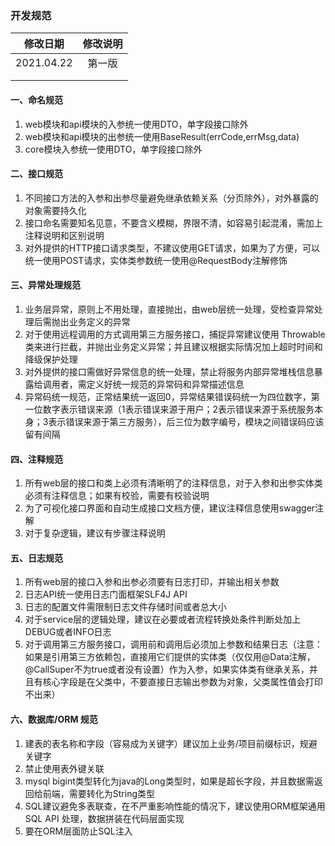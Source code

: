 ### 开发规范



|  修改日期  | 修改说明 |
| :--------: | :------: |
| 2021.04.22 |  第一版  |
|            |          |
|            |          |



#### 一、命名规范

1. web模块和api模块的入参统一使用DTO，单字段接口除外
2. web模块和api模块的出参统一使用BaseResult(errCode,errMsg,data)
3. core模块入参统一使用DTO，单字段接口除外

#### 二、接口规范

1. 不同接口方法的入参和出参尽量避免继承依赖关系（分页除外），对外暴露的对象需要持久化
2. 接口命名需要知名见意，不要含义模糊，界限不清，如容易引起混淆，需加上注释说明和区别说明
3. 对外提供的HTTP接口请求类型，不建议使用GET请求，如果为了方便，可以统一使用POST请求，实体类参数统一使用@RequestBody注解修饰

#### 三、异常处理规范

1. 业务层异常，原则上不用处理，直接抛出，由web层统一处理，受检查异常处理后需抛出业务定义的异常
2. 对于使用远程调用的方式调用第三方服务接口，捕捉异常建议使用 Throwable类来进行拦截，并抛出业务定义异常；并且建议根据实际情况加上超时时间和降级保护处理
3. 对外提供的接口需做好异常信息的统一处理，禁止将服务内部异常堆栈信息暴露给调用者，需定义好统一规范的异常码和异常描述信息
4. 异常码统一规范，正常结果统一返回0，异常结果错误码统一为四位数字，第一位数字表示错误来源（1表示错误来源于用户；2表示错误来源于系统服务本身；3表示错误来源于第三方服务），后三位为数字编号，模块之间错误码应该留有间隔

#### 四、注释规范

1. 所有web层的接口和类上必须有清晰明了的注释信息，对于入参和出参实体类必须有注释信息；如果有校验，需要有校验说明
2. 为了可视化接口界面和自动生成接口文档方便，建议注释信息使用swagger注解
3. 对于复杂逻辑，建议有步骤注释说明

#### 五、日志规范

1. 所有web层的接口入参和出参必须要有日志打印，并输出相关参数
2. 日志API统一使用日志门面框架SLF4J API
3. 日志的配置文件需限制日志文件存储时间或者总大小
4. 对于service层的逻辑处理，建议在必要或者流程转换处条件判断处加上DEBUG或者INFO日志
5. 对于调用第三方服务接口，调用前和调用后必须加上参数和结果日志（注意：如果是引用第三方依赖包，直接用它们提供的实体类（仅仅用@Data注解，@CallSuper不为true或者没有设置）作为入参，如果实体类有继承关系，并且有核心字段是在父类中，不要直接日志输出参数为对象，父类属性值会打印不出来）

#### 六、数据库/ORM 规范

1. 建表的表名称和字段（容易成为关键字）建议加上业务/项目前缀标识，规避关键字
2. 禁止使用表外键关联
3. mysql bigint类型转化为java的Long类型时，如果是超长字段，并且数据需返回给前端，需要转化为String类型
4. SQL建议避免多表联查，在不严重影响性能的情况下，建议使用ORM框架通用SQL API 处理，数据拼装在代码层面实现
5. 要在ORM层面防止SQL注入



